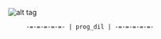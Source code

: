 
![alt tag](http://ce.omu.edu.tr/static/image/biz-normal-420x260.png)

         -=-=-=-=-=- | prog_dil | -=-=-=-=-=-
